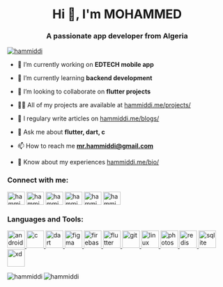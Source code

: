 <h1 align="center">Hi 👋, I'm MOHAMMED</h1>
<h3 align="center">A passionate app developer from Algeria</h3>

<p align="left"> <a href="https://twitter.com/hammiddi" target="blank"><img src="https://img.shields.io/twitter/follow/hammiddi?logo=twitter&style=for-the-badge" alt="hammiddi" /></a> </p>

- 🔭 I’m currently working on **EDTECH mobile app**

- 🌱 I’m currently learning **backend development**

- 👯 I’m looking to collaborate on **flutter projects**

- 👨‍💻 All of my projects are available at [hammiddi.me/projects/](hammiddi.me/projects/)

- 📝 I regulary write articles on [hammiddi.me/blogs/](hammiddi.me/blogs/)

- 💬 Ask me about **flutter, dart, c**

- 📫 How to reach me **mr.hammiddi@gmail.com**

- 📄 Know about my experiences [hammiddi.me/bio/](hammiddi.me/bio/)

<h3 align="left">Connect with me:</h3>
<p align="left">
<a href="https://codepen.io/hammiddi" target="blank"><img align="center" src="https://cdn.jsdelivr.net/npm/simple-icons@3.0.1/icons/codepen.svg" alt="hammiddi" height="30" width="40" /></a>
<a href="https://dev.to/hammiddi" target="blank"><img align="center" src="https://cdn.jsdelivr.net/npm/simple-icons@3.0.1/icons/dev-dot-to.svg" alt="hammiddi" height="30" width="40" /></a>
<a href="https://twitter.com/hammiddi" target="blank"><img align="center" src="https://cdn.jsdelivr.net/npm/simple-icons@3.0.1/icons/twitter.svg" alt="hammiddi" height="30" width="40" /></a>
<a href="https://linkedin.com/in/hammiddi" target="blank"><img align="center" src="https://cdn.jsdelivr.net/npm/simple-icons@3.0.1/icons/linkedin.svg" alt="hammiddi" height="30" width="40" /></a>
<a href="https://fb.com/hammiddii" target="blank"><img align="center" src="https://cdn.jsdelivr.net/npm/simple-icons@3.0.1/icons/facebook.svg" alt="hammiddii" height="30" width="40" /></a>
<a href="https://instagram.com/hammiddi" target="blank"><img align="center" src="https://cdn.jsdelivr.net/npm/simple-icons@3.0.1/icons/instagram.svg" alt="hammiddi" height="30" width="40" /></a>
</p>

<h3 align="left">Languages and Tools:</h3>
<p align="left"> <a href="https://developer.android.com" target="_blank"> <img src="https://devicons.github.io/devicon/devicon.git/icons/android/android-original-wordmark.svg" alt="android" width="40" height="40"/> </a> <a href="https://www.cprogramming.com/" target="_blank"> <img src="https://devicons.github.io/devicon/devicon.git/icons/c/c-original.svg" alt="c" width="40" height="40"/> </a> <a href="https://dart.dev" target="_blank"> <img src="https://www.vectorlogo.zone/logos/dartlang/dartlang-icon.svg" alt="dart" width="40" height="40"/> </a> <a href="https://www.figma.com/" target="_blank"> <img src="https://www.vectorlogo.zone/logos/figma/figma-icon.svg" alt="figma" width="40" height="40"/> </a> <a href="https://firebase.google.com/" target="_blank"> <img src="https://www.vectorlogo.zone/logos/firebase/firebase-icon.svg" alt="firebase" width="40" height="40"/> </a> <a href="https://flutter.dev" target="_blank"> <img src="https://www.vectorlogo.zone/logos/flutterio/flutterio-icon.svg" alt="flutter" width="40" height="40"/> </a> <a href="https://git-scm.com/" target="_blank"> <img src="https://www.vectorlogo.zone/logos/git-scm/git-scm-icon.svg" alt="git" width="40" height="40"/> </a> <a href="https://www.linux.org/" target="_blank"> <img src="https://devicons.github.io/devicon/devicon.git/icons/linux/linux-original.svg" alt="linux" width="40" height="40"/> </a> <a href="https://www.photoshop.com/en" target="_blank"> <img src="https://devicons.github.io/devicon/devicon.git/icons/photoshop/photoshop-plain.svg" alt="photoshop" width="40" height="40"/> </a> <a href="https://redis.io" target="_blank"> <img src="https://devicons.github.io/devicon/devicon.git/icons/redis/redis-original-wordmark.svg" alt="redis" width="40" height="40"/> </a> <a href="https://www.sqlite.org/" target="_blank"> <img src="https://www.vectorlogo.zone/logos/sqlite/sqlite-icon.svg" alt="sqlite" width="40" height="40"/> </a> <a href="https://www.adobe.com/products/xd.html" target="_blank"> <img src="https://cdn.worldvectorlogo.com/logos/adobe-xd.svg" alt="xd" width="40" height="40"/> </a> </p>

<p><img align="center" src="https://github-readme-stats.vercel.app/api?username=hammiddi&show_icons=true&locale=en&layout=compact" alt="hammiddi" /><img align="left" src="https://github-readme-stats.vercel.app/api/top-langs?username=hammiddi&show_icons=true&locale=en&layout=compact" alt="hammiddi" /></p>

